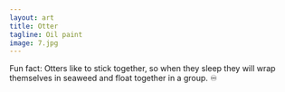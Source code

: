 ```yaml
---
layout: art
title: Otter
tagline: Oil paint
image: 7.jpg
---
```

Fun fact: Otters like to stick together, so when they sleep they will wrap themselves in seaweed and float together in a group. ♾
